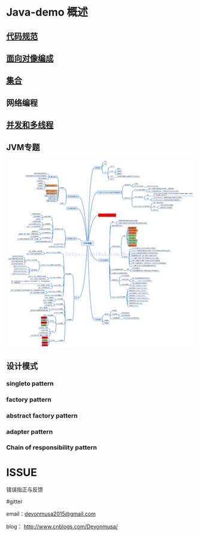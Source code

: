 # Java-demo 概述
      
## [代码规范](https://github.com/Devonmusa/demos-parent/blob/develop/java/doc/代码规范.md)
## [面向对像编成](https://github.com/Devonmusa/demos-parent/blob/develop/java/doc/面向对像变成.md)
## [集合](https://github.com/Devonmusa/demos-parent/blob/develop/java/doc/集合.md)
## 网络编程
## [并发和多线程](https://github.com/Devonmusa/demos-parent/blob/develop/java/doc/并发和多线程.md)
      
      
      
## JVM专题
![](https://github.com/Devonmusa/demos-parent/blob/develop/java/img/JVM.png)
 ## 设计模式
### singleto pattern

### factory pattern

### abstract factory pattern

### adapter pattern

### Chain of responsibility pattern
  
#  ISSUE
   错误指正与反馈

#gitter

  email：devonmusa2015@gmail.com
  
  blog： http://www.cnblogs.com/Devonmusa/